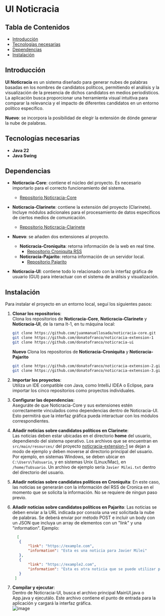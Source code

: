 # UI Noticracia

## Tabla de Contenidos
- [Introducción](#introducción)
- [Tecnologías necesarias](#tecnologías-necesarias)
- [Dependencias](#dependencias)
- [Instalación](#instalación)

## Introducción

**UI Noticracia** es un sistema diseñado para generar nubes de palabras basadas en los nombres de candidatos políticos, permitiendo el análisis y la visualización de la presencia de dichos candidatos en medios periodísticos. La aplicación busca proporcionar una herramienta visual intuitiva para comparar la relevancia y el impacto de diferentes candidatos en un entorno político específico.

**Nuevo**: se incorpora la posibilidad de elegir la extensión de dónde generar la nube de palabras.

## Tecnologías necesarias

- **Java 22**  
- **Java Swing**

## Dependencias

- **Noticracia-Core**: contiene el núcleo del proyecto. Es necesario importarlo para el correcto funcionamiento del sistema.  
  - [Repositorio Noticracia-Core](https://github.com/juanmanuellosada/noticracia-core/tree/it-1)

- **Noticracia-Clarinete**: contiene la extensión del proyecto (Clarinete). Incluye módulos adicionales para el procesamiento de datos específicos de ciertos medios de comunicación.
  - [Repositorio Noticracia-Clarinete](https://github.com/donatofranco/noticracia-extension-1)
 
- **Nuevo**: se añaden dos extensiones al proyecto.
  - **Noticracia-Croniquita**: retorna información de la web en real time.
    - [Repositorio Croniquita RSS](https://github.com/donatofranco/noticracia-extension-2)
  - **Noticracia-Pajarito**: retorna información de un servidor local.
    - [Repositorio Pajarito](https://github.com/donatofranco/noticracia-extension-3)

- **Noticracia-UI**: contiene todo lo relacionado con la interfaz gráfica de usuario (GUI) para interactuar con el sistema de análisis y visualización.

## Instalación

Para instalar el proyecto en un entorno local, seguí los siguientes pasos:

1. **Clonar los repositorios**:  
   Clona los repositorios de **Noticracia-Core**, **Noticracia-Clarinete** y **Noticracia-UI**, de la rama It-1, en tu máquina local:
   ```bash
   git clone https://github.com/juanmanuellosada/noticracia-core.git
   git clone https://github.com/donatofranco/noticracia-extension-1
   git clone https://github.com/donatofranco/noticracia-ui
   ```

   **Nuevo** Clona los repositorios de **Noticracia-Croniquita** y **Noticracia-Pajarito**
   ```bash
   git clone https://github.com/donatofranco/noticracia-extension-2.git
   git clone https://github.com/donatofranco/noticracia-extension-3.git
   ```

3. **Importar los proyectos**:  
   Utiliza un IDE compatible con Java, como IntelliJ IDEA o Eclipse, para importar los cinco repositorios como proyectos individuales.


4. **Configurar las dependencias**:  
   Aseguráte de que Noticracia-Core y sus extensiones estén correctamente vinculados como dependencias dentro de Noticracia-UI. Esto permitirá que la interfaz gráfica pueda interactuar con los módulos correspondientes.

5. **Añadir noticias sobre candidatos políticos en Clarinete**:  
   Las noticias deben estar ubicadas en el directorio **home** del usuario, dependiendo del sistema operativo. Los archivos que se encuentran en `src/main/resources/` del proyecto [noticracia-extension-1](https://github.com/donatofranco/noticracia-extension-1/tree/main/src/main/resources) se dejan a modo de ejemplo y deben moverse al directorio principal del usuario. Por ejemplo, en sistemas Windows, se deben ubicar en `C:\Users\TuUsuario`, y en sistemas Unix (Linux/Mac), en `/home/TuUsuario`. Un archivo de ejemplo sería `Javier Milei.txt` dentro del directorio del usuario.
6. **Añadir noticias sobre candidatos políticos en Croniquita**:
   En este caso, las noticias se generarán con la información del RSS de Cronica en el momento que se solicita la información. No se requiere de ningun paso previo.  
7. **Añadir noticias sobre candidatos políticos en Pajarito**:
   Las noticias se deben enviar a la URL indicada por consola una vez solicitada la nube de palabras. Se deberá enviar por método POST e incluír un body con un JSON que incluya un array de elementos con un "link" y una "information".
   Ejemplo:
   ```json
     [
      {
          "link": "https://example.com",
          "information": "Esta es una noticia para Javier Milei"
      },
      {
          "link": "https://example2.com",
          "information": "Esta es otra noticia que se puede utilizar para testear la nube de palabras para el candidato Javier Milei"
      }
    ]
   ```
9. **Compilar y ejecutar**:  
   Dentro de Noticracia-UI, busca el archivo principal MainUI.java o App.java y ejecutálo. Este archivo contiene el punto de entrada para la aplicación y cargará la interfaz gráfica.  
   ![image](https://github.com/user-attachments/assets/95089c2b-3456-4086-932d-eda7478ef92f)

   
